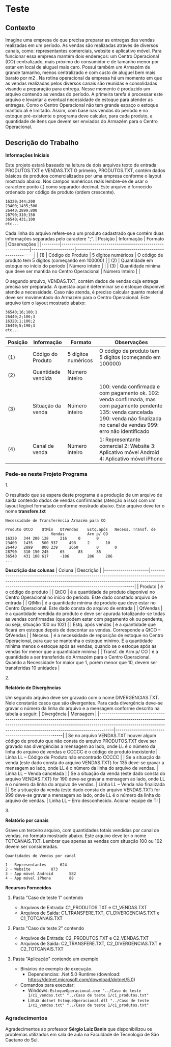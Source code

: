 # Teste

## Contexto

Imagine uma empresa de que precisa preparar as entregas das vendas realizadas em um período. As vendas são realizadas através de diversos canais, como: representantes comerciais, website e aplicativo móvel. Para funcionar essa empresa mantém dois endereços: um Centro Operacional (CO) centralizado, mais próximo do consumidor e de tamanho menor por estar em local de aluguel mais caro. Possui também um Armazém de grande tamanho, menos centralizado e com custo de aluguel bem mais barato por m2 . Na rotina operacional da empresa há um momento em que as vendas realizadas pelos diversos canais são reunidas e consolidadas visando a preparação para entrega. Nesse momento é produzido um arquivo contendo as vendas do período. A primeira tarefa é processar este arquivo e levantar a eventual necessidade de estoque para atender as entregas. Como o Centro Operacional não tem grande espaço o estoque mantido ali é limitado. Assim, com base nas vendas do período e no estoque pré-existente o programa deve calcular, para cada produto, a quantidade de itens que devem ser enviados do Armazém para o Centro Operacional.

## Descrição do Trabalho

**Informações Iniciais**

Este projeto estará baseado na leitura de dois arquivos texto de entrada: PRODUTOS.TXT e VENDAS.TXT
O primeiro, PRODUTOS.TXT, contém dados básicos de produtos comercializados por uma empresa conforme o layout mostrado
abaixo. Nos campos numéricos reais lembre-se de usar o caractere ponto (.) como separador decimal. Este arquivo é fornecido
ordenado por código de produto (ordem crescente).

```
16320;344;200
23400;1435;500
26440;2899;800
28790;310;150
36540;431;100
etc...
```
Cada linha do arquivo refere-se a um produto cadastrado que contém duas informações separadas pelo caractere ";".
| Posição | Informação                                                   | Formato             | Observações                                             |
|---------|--------------------------------------------------------------|---------------------|---------------------------------------------------------|
| (1)     | Código do Produto                                            | 5 dígitos numéricos | O código de produto tem 5 dígitos (começando em 100000) |
| (2)     | Quantidade em estoque no início do período                   | Número inteiro      |                                                         |
| (3)     | Quantidade mínima que deve ser mantida no Centro Operacional | Número Inteiro      |                                                         |


O segundo arquivo, VENDAS.TXT, contém dados de vendas cuja entrega precisa ser preparada. A questão aqui é determinar se o estoque disponível atende a necessidade. Caso não atenda, é preciso calcular quanto material deve ser movimentado do Armazém para o Centro Operacional. Este arquivo tem o layout mostrado abaixo: 
```
36540;16;100;1
26440;2;100;3
16320;1;100;2
26440;5;190;3
etc...
```
| Posição | Informação         | Formato             | Observações                                                                                                                                                                              |
|---------|--------------------|---------------------|------------------------------------------------------------------------------------------------------------------------------------------------------------------------------------------|
| (1)     | Código do Produto  | 5 dígitos numéricos | O código de produto tem 5 dígitos (começando em 100000)                                                                                                                                  |
| (2)     | Quantidade vendida | Número inteiro      |                                                                                                                                                                                          |
| (3)     | Situação da venda  | Número inteiro      | 100: venda confirmada e com pagamento ok. 102: venda confirmada, mas com pagamento pendente 135: venda cancelada 190: venda não finalizada no canal de vendas 999: erro não identificado |
| (4)     | Canal de venda     | Número inteiro      | 1: Representante comercial 2: Website 3: Aplicativo móvel Android 4: Aplicativo móvel iPhone                                                                                             |

### Pede-se neste Projeto Programa
1\. 

O resultado que se espera deste programa é a produção de um arquivo de saída contendo dados de vendas confirmadas (atenção a isso) com um layout legível formatado conforme mostrado abaixo. Este arquivo deve ter o nome **transfere.txt**

```
Necessidade de Transferência Armazém para CO

Produto	QtCO	QtMin	QtVendas	Estq.após	Necess.	Transf. de
					Vendas			Arm p/ CO
16320	344	200	128		216		0		0
23400	1435	500	937		498		2		10
26440	2899	800	239		2660		0		0
28790	310	150	245		65		85		85
36540	431	100	617		-186		286		286
...
```

**Descrição das colunas**
| Coluna               | Descrição                                                                                                                                                                                                                        |
|----------------------|----------------------------------------------------------------------------------------------------------------------------------------------------------------------------------------------------------------------------------|
| Produto              | é o código do produto                                                                                                                                                                                                            |
| QtCO                 | é a quantidade de produto disponível no Centro Operacional no início do período. Este dado constado arquivo de entrada                                                                                                           |
| QtMin                | é a quantidade mínima de produto que deve estar no Centro Operacional. Este dado consta do arquivo de entrada                                                                                                                    |
| QtVendas             | é a quantidade vendida do produto e deve ser apurada totalizando-se todas as vendas confirmadas (que podem estar com pagamento ok ou pendente, ou seja, situação 100 ou 102)                                                     |
| Estq. após vendas    | é a quantidade que ficará em estoque depois de descontar as vendas. Corresponde a QtCO – QtVendas                                                                                                                                |
| Necess.              | é a necessidade de reposição de estoque no Centro Operacional, para que se mantenha o estoque mínimo. É a quantidade mínima menos o estoque após as vendas, quando se o estoque após as vendas for menor que a quantidade mínima |
| Transf. de Arm p/ CO | é a quantidade a ser transferida do Armazém para o Centro Operacional. Quando a Necessidade for maior que 1, porém menor que 10, devem ser transferidas 10 unidades                                                              |

2\.

**Relatório de Divergências**

Um segundo arquivo deve ser gravado com o nome DIVERGENCIAS.TXT. Nele constarão casos que são divergentes. Para cada
divergência deve-se gravar o número da linha do arquivo e a mensagem conforme descrito na tabela a seguir:
| Divergência                                                                                                                                                                                                                                     | Mensagem                                           |
|-------------------------------------------------------------------------------------------------------------------------------------------------------------------------------------------------------------------------------------------------|----------------------------------------------------|
| Se no arquivo VENDAS.TXT houver algum código de produto que não consta do arquivo PRODUTOS.TXT deve ser gravado nas divergências a mensagem ao lado, onde LL é o número da linha do arquivo de vendas e CCCCC é o código de produto inexistente | Linha LL – Código de Produto não encontrado CCCCC  |
| Se a situação da venda (este dado consta do arquivo VENDAS.TXT) for 135 deve-se gravar a mensagem ao lado, onde LL é o número da linha do arquivo de vendas.                                                                                    | Linha LL – Venda cancelada                         |
| Se a situação da venda (este dado consta do arquivo VENDAS.TXT) for 190 deve-se gravar a mensagem ao lado, onde LL é o número da linha do arquivo de vendas.                                                                                    | Linha LL – Venda não finalizada                    |
| Se a situação da venda (este dado consta do arquivo VENDAS.TXT) for 999 deve-se gravar a mensagem ao lado, onde LL é o número da linha do arquivo de vendas.                                                                                    | Linha LL – Erro desconhecido. Acionar equipe de TI |

3\.

**Relatório por canais**

Grave um terceiro arquivo, com quantidades totais vendidas por canal de vendas, no formato mostrado abaixo. Este arquivo
deve ter o nome TOTCANAIS.TXT.
Lembrar que apenas as vendas com situação 100 ou 102 devem ser consideradas.

```
Quantidades de Vendas por canal

1 - Representantes		624
2 - Website			873
3 - App móvel Android		582
4 - App móvel iPhone		88
```

**Recursos Fornecidos**

1. Pasta "Caso de teste 1" contendo
    - Arquivos de Entrada: C1_PRODUTOS.TXT e C1_VENDAS.TXT
    - Arquivos de Saída: C1_TRANSFERE.TXT, C1_DIVERGENCIAS.TXT e C1_TOTCANAIS.TXT


2. Pasta "Caso de teste 2" contendo
    - Arquivos de Entrada: C2_PRODUTOS.TXT e C2_VENDAS.TXT
    - Arquivos de Saída: C2_TRANSFERE.TXT, C2_DIVERGENCIAS.TXT e C2_TOTCANAIS.TXT


3. Pasta "Aplicação" contendo um exemplo
    - Binários de exemplo de execução.
        - Dependencias: .Net 5.0 Runtime (download: https://dotnet.microsoft.com/download/dotnet/5.0)
    - Comandos para executar:
        - Windows: ```EstoqueOperacional.exe "../Caso de teste 1/c1_vendas.txt" "../Caso de teste 1/c1_produtos.txt"```
        - Linux: ```dotnet EstoqueOperacional.dll "../Caso de teste 1/c1_vendas.txt" "../Caso de teste 1/c1_produtos.txt"```

### Agradecimentos
Agradecimentos ao professor **Sérgio Luiz Banin** que disponibilizou os problemas utilizados em sala de aula na Faculdade de Tecnologia de São Caetano do Sul.

